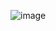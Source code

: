 
![image](https://github.com/JYH96/C_Project/assets/143565474/f1e3b182-ceed-4fdf-aa84-970e7303a6dd)

